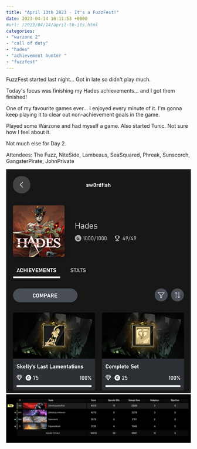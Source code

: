 ```yaml
---
title: "April 13th 2023 - It's a FuzzFest!"
date: 2023-04-14 16:11:53 +0000
#url: /2023/04/14/april-th-its.html
categories:
- "warzone 2"
- "call of duty"
- "hades"
- "achievement hunter "
- "fuzzfest"
---
```

FuzzFest started last night...  Got in late so didn't play much.

Today's focus was finishing my Hades achievements... and I got them finished!

One of my favourite games ever...  I enjoyed every minute of it.  I'm gonna keep playing it to clear out non-achievement goals in the game.

Played some Warzone and had myself a game. Also started Tunic. Not sure how I feel about it.

Not much else for Day 2.

Attendees: The Fuzz, NiteSide, Lambeaus, SeaSquared, Phreak, Sunscorch, GangsterPirate, JohnPrivate


![image](a61ec3c8c2.jpg)
![image](ae61cd9cb4.jpg)